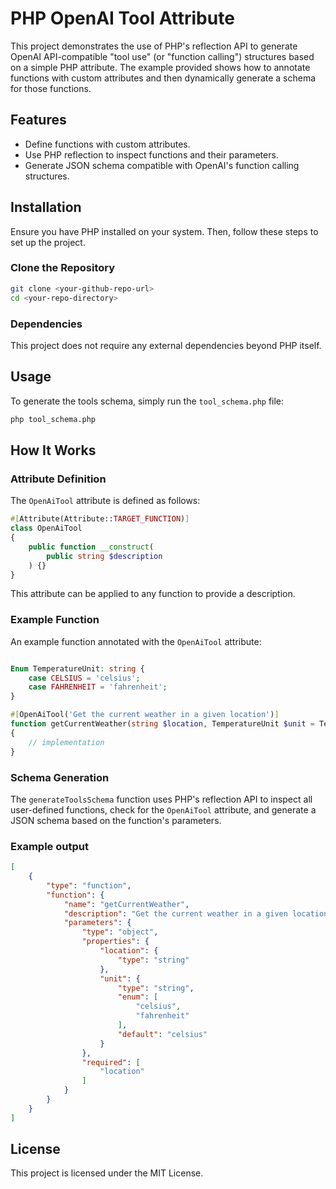 # PHP OpenAI Tool Attribute

This project demonstrates the use of PHP's reflection API to generate OpenAI API-compatible "tool use" (or "function calling") structures based on a simple PHP attribute. The example provided shows how to annotate functions with custom attributes and then dynamically generate a schema for those functions.

## Features

- Define functions with custom attributes.
- Use PHP reflection to inspect functions and their parameters.
- Generate JSON schema compatible with OpenAI's function calling structures.

## Installation

Ensure you have PHP installed on your system. Then, follow these steps to set up the project.

### Clone the Repository

```sh
git clone <your-github-repo-url>
cd <your-repo-directory>
```

### Dependencies

This project does not require any external dependencies beyond PHP itself.

## Usage

To generate the tools schema, simply run the `tool_schema.php` file:

```sh
php tool_schema.php
```

## How It Works

### Attribute Definition

The `OpenAiTool` attribute is defined as follows:

```php
#[Attribute(Attribute::TARGET_FUNCTION)]
class OpenAiTool
{
    public function __construct(
        public string $description
    ) {}
}
```

This attribute can be applied to any function to provide a description.

### Example Function

An example function annotated with the `OpenAiTool` attribute:

```php

Enum TemperatureUnit: string {
    case CELSIUS = 'celsius';
    case FAHRENHEIT = 'fahrenheit';
}

#[OpenAiTool('Get the current weather in a given location')]
function getCurrentWeather(string $location, TemperatureUnit $unit = TemperatureUnit::CELSIUS): string
{
    // implementation
}
```

### Schema Generation

The `generateToolsSchema` function uses PHP's reflection API to inspect all user-defined functions, check for the `OpenAiTool` attribute, and generate a JSON schema based on the function's parameters.

### Example output

```json
[
    {
        "type": "function",
        "function": {
            "name": "getCurrentWeather",
            "description": "Get the current weather in a given location",
            "parameters": {
                "type": "object",
                "properties": {
                    "location": {
                        "type": "string"
                    },
                    "unit": {
                        "type": "string",
                        "enum": [
                            "celsius",
                            "fahrenheit"
                        ],
                        "default": "celsius"
                    }
                },
                "required": [
                    "location"
                ]
            }
        }
    }
]
```

## License

This project is licensed under the MIT License.
